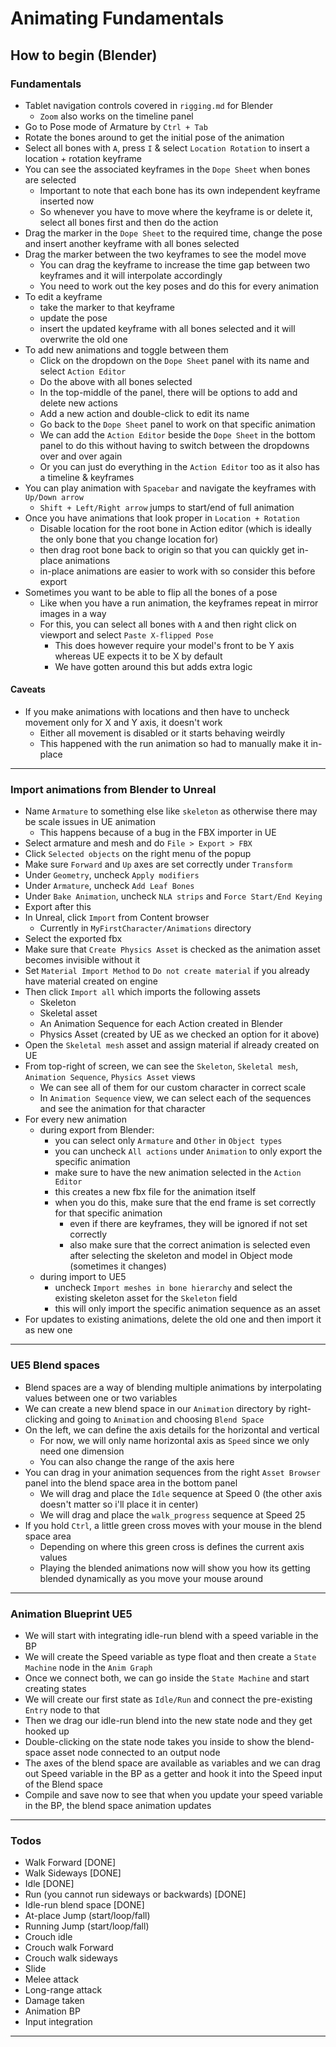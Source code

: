 # Animating Fundamentals

## How to begin (Blender)

### Fundamentals

- Tablet navigation controls covered in `rigging.md` for Blender
  - `Zoom` also works on the timeline panel
- Go to Pose mode of Armature by `Ctrl + Tab`
- Rotate the bones around to get the initial pose of the animation
- Select all bones with `A`, press `I` & select `Location Rotation` to insert a location + rotation keyframe
- You can see the associated keyframes in the `Dope Sheet` when bones are selected
  - Important to note that each bone has its own independent keyframe inserted now
  - So whenever you have to move where the keyframe is or delete it, select all bones first and then do the action
- Drag the marker in the `Dope Sheet` to the required time, change the pose and insert another keyframe with all bones selected
- Drag the marker between the two keyframes to see the model move
  - You can drag the keyframe to increase the time gap between two keyframes and it will interpolate accordingly
  - You need to work out the key poses and do this for every animation
- To edit a keyframe
  - take the marker to that keyframe
  - update the pose
  - insert the updated keyframe with all bones selected and it will overwrite the old one
- To add new animations and toggle between them
  - Click on the dropdown on the `Dope Sheet` panel with its name and select `Action Editor`
  - Do the above with all bones selected
  - In the top-middle of the panel, there will be options to add and delete new actions
  - Add a new action and double-click to edit its name
  - Go back to the `Dope Sheet` panel to work on that specific animation
  - We can add the `Action Editor` beside the `Dope Sheet` in the bottom panel to do this without having to switch between the dropdowns over and over again
  - Or you can just do everything in the `Action Editor` too as it also has a timeline & keyframes
- You can play animation with `Spacebar` and navigate the keyframes with `Up/Down arrow`
  - `Shift + Left/Right arrow` jumps to start/end of full animation
- Once you have animations that look proper in `Location + Rotation`
  - Disable location for the root bone in Action editor (which is ideally the only bone that you change location for)
  - then drag root bone back to origin so that you can quickly get in-place animations
  - in-place animations are easier to work with so consider this before export
- Sometimes you want to be able to flip all the bones of a pose
  - Like when you have a run animation, the keyframes repeat in mirror images in a way
  - For this, you can select all bones with `A` and then right click on viewport and select `Paste X-flipped Pose`
    - This does however require your model's front to be Y axis whereas UE expects it to be X by default
    - We have gotten around this but adds extra logic

#### Caveats

- If you make animations with locations and then have to uncheck movement only for X and Y axis, it doesn't work
  - Either all movement is disabled or it starts behaving weirdly
  - This happened with the run animation so had to manually make it in-place 

---

### Import animations from Blender to Unreal

- Name `Armature` to something else like `skeleton` as otherwise there may be scale issues in UE animation
  - This happens because of a bug in the FBX importer in UE
- Select armature and mesh and do `File > Export > FBX`
- Click `Selected objects` on the right menu of the popup
- Make sure `Forward` and `Up` axes are set correctly under `Transform`
- Under `Geometry`, uncheck `Apply modifiers`
- Under `Armature`, uncheck `Add Leaf Bones`
- Under `Bake Animation`, uncheck `NLA strips` and `Force Start/End Keying`
- Export after this
- In Unreal, click `Import` from Content browser
  - Currently in `MyFirstCharacter/Animations` directory
- Select the exported fbx
- Make sure that `Create Physics Asset` is checked as the animation asset becomes invisible without it
- Set `Material Import Method` to `Do not create material` if you already have material created on engine
- Then click `Import all` which imports the following assets
  - Skeleton 
  - Skeletal asset
  - An Animation Sequence for each Action created in Blender
  - Physics Asset (created by UE as we checked an option for it above)
- Open the `Skeletal mesh` asset and assign material if already created on UE
- From top-right of screen, we can see the `Skeleton`, `Skeletal mesh`, `Animation Sequence`, `Physics Asset` views
  - We can see all of them for our custom character in correct scale
  - In `Animation Sequence` view, we can select each of the sequences and see the animation for that character
- For every new animation
  - during export from Blender: 
    - you can select only `Armature` and `Other` in `Object types`
    - you can uncheck `All actions` under `Animation` to only export the specific animation
    - make sure to have the new animation selected in the `Action Editor`
    - this creates a new fbx file for the animation itself
    - when you do this, make sure that the end frame is set correctly for that specific animation
      - even if there are keyframes, they will be ignored if not set correctly
      - also make sure that the correct animation is selected even after selecting the skeleton and model in Object mode (sometimes it changes)
  - during import to UE5
    - uncheck `Import meshes in bone hierarchy` and select the existing skeleton asset for the `Skeleton` field
    - this will only import the specific animation sequence as an asset
- For updates to existing animations, delete the old one and then import it as new one

---

### UE5 Blend spaces

- Blend spaces are a way of blending multiple animations by interpolating values between one or two variables
- We can create a new blend space in our `Animation` directory by right-clicking and going to `Animation` and choosing `Blend Space`
- On the left, we can define the axis details for the horizontal and vertical
  - For now, we will only name horizontal axis as `Speed` since we only need one dimension
  - You can also change the range of the axis here
- You can drag in your animation sequences from the right `Asset Browser` panel into the blend space area in the bottom panel
  - We will drag and place the `Idle` sequence at Speed 0 (the other axis doesn't matter so i'll place it in center)
  - We will drag and place the `walk_progress` sequence at Speed 25
- If you hold `Ctrl`, a little green cross moves with your mouse in the blend space area
  - Depending on where this green cross is defines the current axis values
  - Playing the blended animations now will show you how its getting blended dynamically as you move your mouse around

---

### Animation Blueprint UE5

- We will start with integrating idle-run blend with a speed variable in the BP
- We will create the Speed variable as type float and then create a `State Machine` node in the `Anim Graph`
- Once we connect both, we can go inside the `State Machine` and start creating states
- We will create our first state as `Idle/Run` and connect the pre-existing `Entry` node to that
- Then we drag our idle-run blend into the new state node and they get hooked up
- Double-clicking on the state node takes you inside to show the blend-space asset node connected to an output node
- The axes of the blend space are available as variables and we can drag out Speed variable in the BP as a getter and hook it into the Speed input of the Blend space
- Compile and save now to see that when you update your speed variable in the BP, the blend space animation updates

---

### Todos

- Walk Forward [DONE]
- Walk Sideways [DONE]
- Idle [DONE]
- Run (you cannot run sideways or backwards) [DONE]
- Idle-run blend space [DONE]
- At-place Jump (start/loop/fall)
- Running Jump (start/loop/fall)
- Crouch idle
- Crouch walk Forward
- Crouch walk sideways
- Slide
- Melee attack
- Long-range attack
- Damage taken
- Animation BP
- Input integration

---

